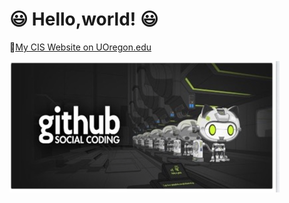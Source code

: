 # :smiley: Hello,world! :smiley:


:rocket:[My CIS Website on UOregon.edu](http://pages.uoregon.edu/blydon/111/)

![github social coding logo](images/j.png)

